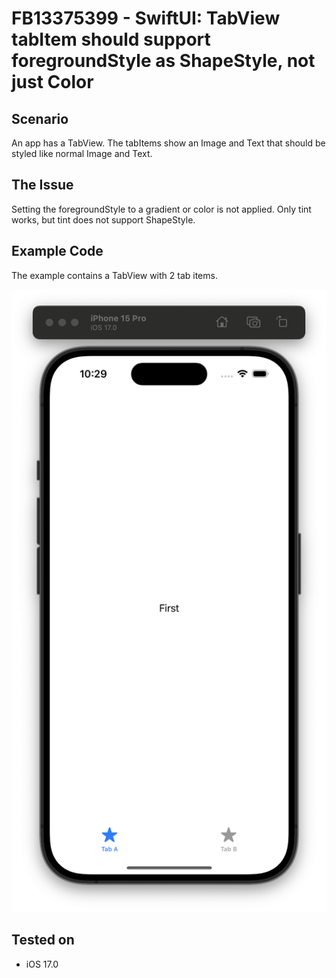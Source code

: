 #  FB13375399 - SwiftUI: TabView tabItem should support foregroundStyle as ShapeStyle, not just Color

## Scenario

An app has a TabView. The tabItems show an Image and Text that should be styled like normal Image and Text.


## The Issue

Setting the foregroundStyle to a gradient or color is not applied. Only tint works, but tint does not support ShapeStyle.


## Example Code

The example contains a TabView with 2 tab items. 

![screenshot](./screenshot.png)


## Tested on 

- iOS 17.0
